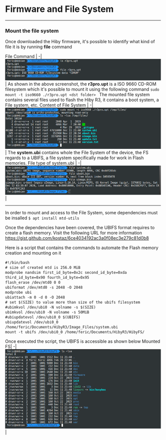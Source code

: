 
# Firmware and File System
___
### Mount the file system
Once downloaded the Hiby firmware, it's possible to identify what kind of file it is by running <b>file</b> command</p>
File Command |
-|
![Hiby File Command](./hibyFS_1.png)|
As shown in the above screenshot, the **r3pro.upt** is a ISO 9660 CD-ROM filesystem which it's possible to mount it using the following command
`sudo mount -t iso9660 ./r3pro.upt <dst folder> `
The mounted file system contains several files used to flash the Hiby R3, it contains a boot system, a File system, etc.
Content of File System |
-|
![Hiby File Command](./hibyFS_2.png)|
The **system.ubi** contains whole the File System of the device, the FS regards to a UBIFS, a file system specifically made for work in Flash memories.
File type of system.ubi |
-|
![Hiby File Command](./hibyFS_3.png)|
___
In order to mount and access to the File System, some dependencies must be insalled
`$ apt install mtd-utils`

Once the dependencies have been covered, the UBIFS format requires to create a flash memory.
Visit the following URL for more information <https://gist.github.com/kostaz/6ce4034192ac3a0f08ec3e279c81d0b8>

Here is a script that contains the commands to automate the Flash memory creation and mounting on it
```
#!/bin/bash
# size of created mtd is 256.0 MiB
modprobe nandsim first_id_byte=0x2c second_id_byte=0xda third_id_byte=0x90 fourth_id_byte=0x95
flash_erase /dev/mtd0 0 0
ubiformat /dev/mtd0 -s 2048 -O 2048
modprobe ubi
ubiattach -m 0 -d 0 -O 2048
# set $(SIZE) to value more than size of the ubifs filesystem
#ubimkvol /dev/ubi0 -N volname -s $(SIZE)
ubimkvol /dev/ubi0 -N volname -s 50MiB
#ubiupdatevol /dev/ubi0_0 $(UBIFS)
ubiupdatevol /dev/ubi0_0 /home/feric/Documents/HibyR3/Image_Files/system.ubi
mount -t ubifs /dev/ubi0_0 /home/feric/Documents/HibyR3/HibyFS/
```
Once executed the script, the UBIFS is accessible as shown below
Mounted FS|
-|
![Hiby File Command](./hibyFS_4.png)|